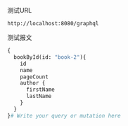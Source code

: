 测试URL
```
http://localhost:8080/graphql
```

测试报文
```graphql
{
  bookById(id: "book-2"){
    id
    name
    pageCount
    author {
      firstName
      lastName
    }
  }
}# Write your query or mutation here
```